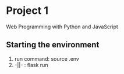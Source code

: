 # Project 1

Web Programming with Python and JavaScript


## Starting the environment

1) run command: source .env
2)  -||- : flask run